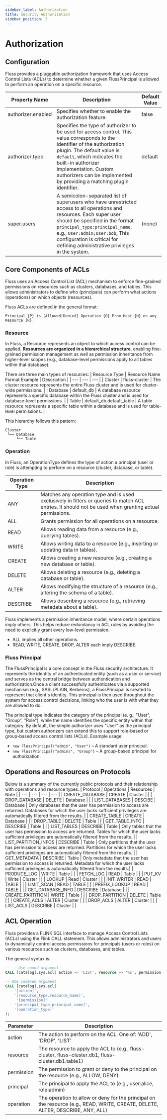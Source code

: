 ```yaml
---
sidebar_label: Authorization
title: Security Authorization
sidebar_position: 3
---
```


<!--
 Copyright (c) 2025 Alibaba Group Holding Ltd.

 Licensed under the Apache License, Version 2.0 (the "License");
 you may not use this file except in compliance with the License.
 You may obtain a copy of the License at

      http://www.apache.org/licenses/LICENSE-2.0

 Unless required by applicable law or agreed to in writing, software
 distributed under the License is distributed on an "AS IS" BASIS,
 WITHOUT WARRANTIES OR CONDITIONS OF ANY KIND, either express or implied.
 See the License for the specific language governing permissions and
 limitations under the License.
-->

# Authorization

## Configuration 
Fluss provides a pluggable authorization framework that uses Access Control Lists (ACLs) to determine whether a given FlussPrincipal is allowed to perform an operation on a specific resource.


| Property Name      | Description                                                      | Default Value |
|--------------------|------------------------------------------------------------------|---------------|
| authorizer.enabled | Specifies whether to enable the authorization feature.           | false         |
| authorizer.type    | Specifies the type of authorizer to be used for access control. This value corresponds to the identifier of the authorization plugin. The default value is `default`, which indicates the built-in authorizer implementation. Custom authorizers can be implemented by providing a matching plugin identifier.| default       |
| super.users        | A semicolon-separated list of superusers who have unrestricted access to all operations and resources. Each super user should be specified in the format `principal_type:principal_name`, e.g., `User:admin;User:bob`, This configuration is critical for defining administrative privileges in the system. | (none)         |

## Core Components of ACLs

Fluss uses an Access Control List (ACL) mechanism to enforce fine-grained permissions on resources such as clusters, databases, and tables. This allows administrators to define who (principals) can perform what actions (operations) on which objects (resources).

Fluss ACLs are defined in the general format:
```
Principal {P} is [Allowed|Denied] Operation {O} From Host {H} on any Resource {R}.
```

### Resource
In Fluss, a Resource represents an object to which access control can be applied. **Resources are organized in a hierarchical structure**, enabling fine-grained permission management as well as permission inheritance from higher-level scopes (e.g., database-level permissions apply to all tables within that database).

There are three main types of resources:
| Resource Type | Resource Name Format Example | Description |
| --- | --- | --- |
| Cluster | fluss-cluster | The cluster resource represents the entire Fluss cluster and is used for cluster-wide permissions. |
| Database | default_db | A database resource represents a specific database within the Fluss cluster and is used for database-level permissions. |
| Table | default_db.default_table | A table resource represents a specific table within a database and is used for table-level permissions. |

This hierarchy follows this pattern:
```text
Cluster
 └── Database
     └── Table
```

### Operation
In Fluss, an OperationType defines the type of action a principal (user or role) is attempting to perform on a resource (cluster, database, or table).

| Operation Type | Description |
|----------------| --- |
| ANY            | Matches any operation type and is used exclusively in filters or queries to match ACL entries. It should not be used when granting actual permissions.|
| ALL            | Grants permission for all operations on a resource. |
| READ | Allows reading data from a resource (e.g., querying tables).|
| WRITE | Allows writing data to a resource (e.g., inserting or updating data in tables).|
| CREATE | Allows creating a new resource (e.g., creating a new database or table).|
| DELETE | Allows deleting a resource (e.g., deleting a database or table).|
| ALTER | Allows modifying the structure of a resource (e.g., altering the schema of a table).|
| DESCRIBE | Allows describing a resource (e.g., retrieving metadata about a table).|


Fluss implements a permission inheritance model, where certain operations imply others. This helps reduce redundancy in ACL rules by avoiding the need to explicitly grant every low-level permission.
* ALL implies all other operations.
* READ, WRITE, CREATE, DROP, ALTER each imply DESCRIBE.

### Fluss Principal
The FlussPrincipal is a core concept in the Fluss security architecture. It represents the identity of an authenticated entity (such as a user or service) and serves as the central bridge between authentication and authorization.Once a client successfully authenticates via a supported mechanism (e.g., SASL/PLAIN, Kerberos), a FlussPrincipal is created to represent that client's identity.
This principal is then used throughout the system for access control decisions, linking who the user is with what they are allowed to do.

The principal type indicates the category of the principal (e. g., "User", "Group", "Role"), while the name identifies the specific entity within that category. By default, the simple authorizer uses "User" as the principal type, but custom authorizers can extend this to support role-based or group-based access control lists (ACLs).
Example usage:
* `new FlussPrincipal("admin", "User")` – A standard user principal.
* `new FlussPrincipal("admins", "Group")` – A group-based principal for authorization.

## Operations and Resources on Protocols
Below is a summary of the currently public protocols and their relationship with operations and resource types:
| Protocol | Operations | Resources | Note |
| --- | --- | --- | --- |
| CREATE_DATABASE | CREATE | Cluster | |
| DROP_DATABASE | DELETE | Database | |
| LIST_DATABASES | DESCIBE | Database | Only databases that the user has permission to access are returned. Databases for which the user lacks sufficient privileges are automatically filtered from the results.  |
| CREATE_TABLE | CREATE | Database | |
| DROP_TABLE | DELETE | Table | |
| GET_TABLE_INFO | DESCRIBE | Table | |
| LIST_TABLES | DESCRIBE | Table | Only tables that the user has permission to access are returned. Tables for which the user lacks sufficient privileges are automatically filtered from the results. |
| LIST_PARTITION_INFOS | DESCRIBE | Table | Only partitions that the user has permission to access are returned. Partitions for which the user lacks sufficient privileges are automatically filtered from the results. |
| GET_METADATA | DESCRIBE | Table | Only metadata that the user has permission to access is returned. Metadata for which the user lacks sufficient privileges is automatically filtered from the results.|
| PRODUCE_LOG | WRITE | Table | |
| FETCH_LOG | READ | Table | |
| PUT_KV | Write | Cluster | |
| LOOKUP | Read | Cluster | |
| INIT_WRITER | READ | TABLE | |
| LIMIT_SCAN | READ | TABLE | |
| PREFIX_LOOKUP | READ | TABLE | |
| GET_DATABASE_INFO | DESCRIBE | Database | |
| CREATE_PARTITION | WRITE | Table | |
| DROP_PARTITION | DELETE | Table | |
| CREATE_ACLS | ALTER | Cluster | |
| DROP_ACLS | ALTER | Cluster | |
| LIST_ACLS | DESCRIBE | Cluster | |

## ACL Operation
Fluss provides a FLINK SQL interface to manage Access Control Lists (ACLs) using the Flink CALL statement. This allows administrators and users to dynamically control access permissions for principals (users or roles) on various resources such as clusters, databases, and tables.

The general syntax is:
```sql title="Flink SQL"
-- -- Use named argument
CALL [catalog].sys.acl( action => 'LIST', resource => '%s', permission => 'ALLOW', principal => '%s', operation  => '%s');
     
-- Use indexed argument
CALL [catalog].sys.acl(
    '[action]', 
    '[resource_type.resource_name]', 
     '[permission]'
    '[principal_type:principal_name]', 
    '[operation_type]'
);
```

| Parameter | Description                                                                                                                     |
|----------|---------------------------------------------------------------------------------------------------------------------------------|
| action   | The action to perform on the ACL. One of: 'ADD', 'DROP', 'LIST'                                                                 |
| resource | The resource to apply the ACL to (e.g., fluss-cluster, fluss-cluster.db1, fluss-cluster.db1.table1)                             |
| permission | The permission to grant or deny to the principal on the resource (e.g., ALLOW, DENY)                                            | |
| principal | The principal to apply the ACL to (e.g., user:alice, role:admin)                                                                |
| operation | The operation to allow or deny for the principal on the resource (e.g., READ, WRITE, CREATE, DELETE, ALTER, DESCRIBE, ANY, ALL) |

